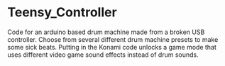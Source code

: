# Teensy_Controller
Code for an arduino based drum machine made from a broken USB controller.
Choose from several different drum machine presets to make some sick beats. Putting in the Konami code unlocks a game mode that uses different video game sound effects instead of drum sounds.
